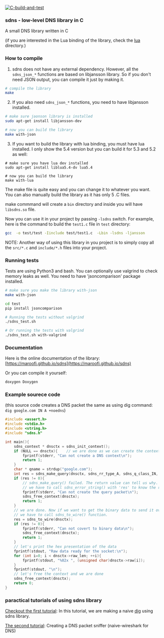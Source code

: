 [![C-build-and-test](https://github.com/maroofi/sdns/actions/workflows/c-cpp.yml/badge.svg)](https://github.com/maroofi/sdns/actions/workflows/c-cpp.yml)

### sdns - low-level DNS library in C

A small DNS library written in C

(if you are interested in the Lua binding of the library, check the [lua](./lua) directory.)

### How to compile

1. sdns does not have any external dependency. However, all the `sdns_json_*` functions are based on libjansson library.
So if you don't need JSON output, you can compile it just by making it.

```bash
# compile the library
make
```

2. If you also need `sdns_json_*` functions, you need to have libjansson installed.

```bash
# make sure jaonson library is installed
sudo apt-get install libjansson-dev

# now you can build the library
make with-json
```

3. If you want to build the library with lua binding, you must have lua installed. I only show the 5.4 version but you can build it
for 5.3 and 5.2 as well:
```
# make sure you have lua dev installed
sudo apt-get install liblua5.4-dv lua5.4

# now you can build the library
make with-lua
```

The make file is quite easy and you can change it to whatever you want. You can also manually build the library as it has only 5 .C files.


make commmand will create a  `bin` directory and inside you will have `libsdns.so` file.

Now you can use it in your project by passing `-lsdns` switch. For example, here is the command to build the `test1.c` file in `test` directory:

```bash
gcc  -o test/test -Iinclude test/test1.c  -Lbin -lsdns -ljansson
```

NOTE: Another way of using this library in you project is to simply copy all the `src/*.c` and `include/*.h` files into your project.

### Running tests

Tests are using Python3 and bash. You can optionally use valgrind to check memory leaks as well. You need to have 'jsoncomparison' package installed.
```bash
# make sure you make the library with-json
make with-json

cd test
pip install jsoncomparison

# Running the tests without valgrind
./sdns_test.sh

# Or running the tests with valgrind
./sdns_test.sh with-valgrind
```

### Documentation

Here is the online documentation of the library: [https://maroofi.github.io/sdns](https://maroofi.github.io/sdns)

Or you can compile it yourself:
```bash
doxygen Doxygen
```

### Example sourece code

(this source code creates a DNS packet the same as using dig command: `dig google.com IN A +noedns`)

```c
#include <assert.h>
#include <stdio.h>
#include <string.h>
#include "sdns.h"

int main(){
    sdns_context * dnsctx = sdns_init_context();
    if (NULL == dnsctx){    // we are done as we can create the context
        fprintf(stderr, "Can not create a DNS context\n");
        return 1;
    }
    char * qname = strdup("google.com");
    int res = sdns_make_query(dnsctx, sdns_rr_type_A, sdns_q_class_IN, qname, 0);
    if (res != 0){  
        // sdns_make_query() failed. The return value can tell us why.
        // we have to call sdns_error_string() with 'res' to know the reason.
        fprintf(stderr, "Can not create the query packet\n");
        sdns_free_context(dnsctx);
        return 1;
    }
    // we are done. Now if we want to get the binary data to send it over the socket
    // we have to call sdns_to_wire() function.
    res = sdns_to_wire(dnsctx);
    if (res != 0){
        fprintf(stderr, "Can not covert to binary data\n");
        sdns_free_context(dnsctx);
        return 1;
    }
    // let's print the hex presentation of the data
    fprintf(stdout, "Raw data ready for the socket:\n");
    for (int i=0; i < dnsctx->raw_len; ++i){
        fprintf(stdout, "%02x ", (unsigned char)dnsctx->raw[i]);
    }
    fprintf(stdout, "\n");
    // let's free the context and we are done
    sdns_free_context(dnsctx);
    return 0;
}
```

### paractical tutorials of using sdns library

[Checkout the first tutorial](./Tutorials/tutorial_1.md): In this tutorial, we are making a naive [dig](https://linux.die.net/man/1/dig) using sdns library.

[The second tutorial](./Tutorials/tutorial_2.md): Creating a DNS packet sniffer (naive-wireshark for DNS)



